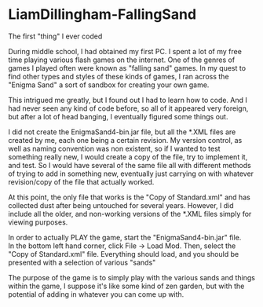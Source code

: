 # LiamDillingham-FallingSand
The first "thing" I ever coded

During middle school, I had obtained my first PC.  I spent a lot of my free time playing various flash games on the internet.
One of the genres of games I played often were known as "falling sand" games.  In my quest to find other types and styles of these
kinds of games, I ran across the "Enigma Sand" a sort of sandbox for creating your own game.  

This intrigued me greatly, but I found out I had to learn how to code.  And I had never seen any kind of code before,
so all of it appeared very foreign, but after a lot of head banging, I eventually figured some things out.

I did not create the EnigmaSand4-bin.jar file, but all the *.XML files are created by me, each one being a certain revision.
My version control, as well as naming convention was non existent, so if I wanted to test something really new, I would
create a copy of the file, try to implement it, and test.  So I would have several of the same file all with different methods
of trying to add in something new, eventually just carrying on with whatever revision/copy of the file that actually worked.

At this point, the only file that works is the "Copy of Standard.xml" and has collected dust after being untouched for several years.
However, I did include all the older, and non-working versions of the *.XML files simply for viewing purposes.

In order to actually PLAY the game, start the "EnigmaSand4-bin.jar" file.  
In the bottom left hand corner, click File -> Load Mod.  Then, select the "Copy of Standard.xml" file.  Everything should load,
and you should be presented with a selection of various "sands"

The purpose of the game is to simply play with the various sands and things within the game, 
I suppose it's like some kind of zen garden, but with the potential of adding in whatever you can come up with.
